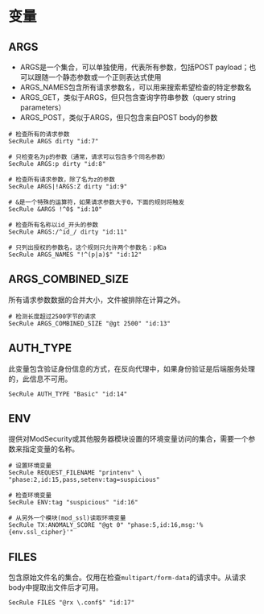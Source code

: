 # 变量

## ARGS

+ ARGS是一个集合，可以单独使用，代表所有参数，包括POST payload；也可以跟随一个静态参数或一个正则表达式使用
+ ARGS_NAMES包含所有请求参数名，可以用来搜索希望检查的特定参数名
+ ARGS_GET，类似于ARGS，但只包含查询字符串参数（query string parameters）
+ ARGS_POST，类似于ARGS，但只包含来自POST body的参数

```
# 检查所有的请求参数
SecRule ARGS dirty "id:7"

# 只检查名为p的参数（通常，请求可以包含多个同名参数）
SecRule ARGS:p dirty "id:8"

# 检查所有请求参数，除了名为z的参数
SecRule ARGS|!ARGS:Z dirty "id:9"

# &是一个特殊的运算符，如果请求参数大于0，下面的规则将触发
SecRule &ARGS !^0$ "id:10"

# 检查所有名称以id_开头的参数
SecRule ARGS:/^id_/ dirty "id:11"

# 只列出授权的参数名，这个规则只允许两个参数名：p和a
SecRule ARGS_NAMES "!^(p|a)$" "id:12"
```

## ARGS_COMBINED_SIZE

所有请求参数数据的合并大小，文件被排除在计算之外。

```
# 检测长度超过2500字节的请求
SecRule ARGS_COMBINED_SIZE "@gt 2500" "id:13"
```

## AUTH_TYPE

此变量包含验证身份信息的方式，在反向代理中，如果身份验证是后端服务处理的，此信息不可用。

```
SecRule AUTH_TYPE "Basic" "id:14"
```

## ENV

提供对ModSecurity或其他服务器模块设置的环境变量访问的集合，需要一个参数来指定变量的名称。

```
# 设置环境变量
SecRule REQUEST_FILENAME "printenv" \
"phase:2,id:15,pass,setenv:tag=suspicious"

# 检查环境变量
SecRule ENV:tag "suspicious" "id:16"

# 从另外一个模块(mod_ssl)读取环境变量
SecRule TX:ANOMALY_SCORE "@gt 0" "phase:5,id:16,msg:'%{env.ssl_cipher}'"
```

## FILES

包含原始文件名的集合。仅用在检查`multipart/form-data`的请求中。从请求body中提取出文件后才可用。

```
SecRule FILES "@rx \.conf$" "id:17"
```
